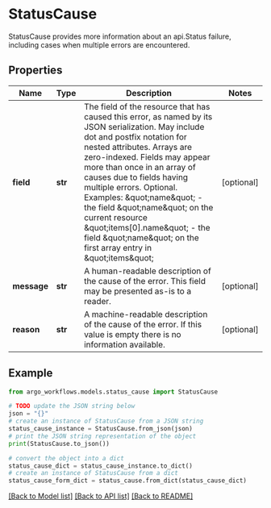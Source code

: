# StatusCause

StatusCause provides more information about an api.Status failure, including cases when multiple errors are encountered.

## Properties

Name | Type | Description | Notes
------------ | ------------- | ------------- | -------------
**field** | **str** | The field of the resource that has caused this error, as named by its JSON serialization. May include dot and postfix notation for nested attributes. Arrays are zero-indexed.  Fields may appear more than once in an array of causes due to fields having multiple errors. Optional.  Examples:   \&quot;name\&quot; - the field \&quot;name\&quot; on the current resource   \&quot;items[0].name\&quot; - the field \&quot;name\&quot; on the first array entry in \&quot;items\&quot; | [optional] 
**message** | **str** | A human-readable description of the cause of the error.  This field may be presented as-is to a reader. | [optional] 
**reason** | **str** | A machine-readable description of the cause of the error. If this value is empty there is no information available. | [optional] 

## Example

```python
from argo_workflows.models.status_cause import StatusCause

# TODO update the JSON string below
json = "{}"
# create an instance of StatusCause from a JSON string
status_cause_instance = StatusCause.from_json(json)
# print the JSON string representation of the object
print(StatusCause.to_json())

# convert the object into a dict
status_cause_dict = status_cause_instance.to_dict()
# create an instance of StatusCause from a dict
status_cause_form_dict = status_cause.from_dict(status_cause_dict)
```
[[Back to Model list]](../README.md#documentation-for-models) [[Back to API list]](../README.md#documentation-for-api-endpoints) [[Back to README]](../README.md)


